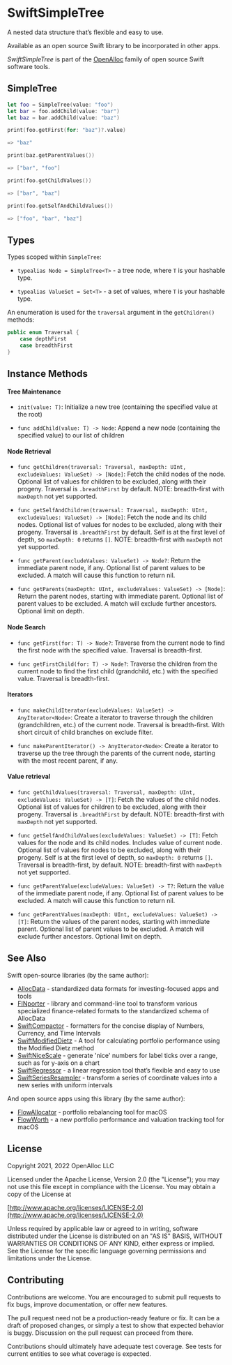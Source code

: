# SwiftSimpleTree

A nested data structure that’s flexible and easy to use.

Available as an open source Swift library to be incorporated in other apps.

_SwiftSimpleTree_ is part of the [OpenAlloc](https://github.com/openalloc) family of open source Swift software tools.

## SimpleTree

```swift
let foo = SimpleTree(value: "foo")
let bar = foo.addChild(value: "bar")
let baz = bar.addChild(value: "baz")

print(foo.getFirst(for: "baz")?.value)

=> "baz"

print(baz.getParentValues())

=> ["bar", "foo"]

print(foo.getChildValues())

=> ["bar", "baz"]

print(foo.getSelfAndChildValues())

=> ["foo", "bar", "baz"]
```

## Types

Types scoped within `SimpleTree`:

- `typealias Node = SimpleTree<T>` - a tree node, where `T` is your hashable type.

- `typealias ValueSet = Set<T>` - a set of values, where `T` is your hashable type.

An enumeration is used for the `traversal` argument in the `getChildren()` methods:

```swift
public enum Traversal {
    case depthFirst
    case breadthFirst
}
```

## Instance Methods

#### Tree Maintenance

- `init(value: T)`: Initialize a new tree (containing the specified value at the root)

- `func addChild(value: T) -> Node`: Append a new node (containing the specified value) to our list of children

#### Node Retrieval

- `func getChildren(traversal: Traversal, maxDepth: UInt, excludeValues: ValueSet) -> [Node]`: Fetch the child nodes of the node. Optional list of values for children to be excluded, along with their progeny. Traversal is `.breadthFirst` by default. NOTE: breadth-first with `maxDepth` not yet supported.

- `func getSelfAndChildren(traversal: Traversal, maxDepth: UInt, excludeValues: ValueSet) -> [Node]`: Fetch the node and its child nodes. Optional list of values for nodes to be excluded, along with their progeny. Traversal is `.breadthFirst` by default. Self is at the first level of depth, so `maxDepth: 0` returns `[]`. NOTE: breadth-first with `maxDepth` not yet supported.

- `func getParent(excludeValues: ValueSet) -> Node?`: Return the immediate parent node, if any. Optional list of parent values to be excluded. A match will cause this function to return nil.

- `func getParents(maxDepth: UInt, excludeValues: ValueSet) -> [Node]`: Return the parent nodes, starting with immediate parent. Optional list of parent values to be excluded. A match will exclude further ancestors. Optional limit on depth.

#### Node Search

- `func getFirst(for: T) -> Node?`: Traverse from the current node to find the first node with the specified value. Traversal is breadth-first.

- `func getFirstChild(for: T) -> Node?`: Traverse the children from the current node to find the first child (grandchild, etc.) with the specified value. Traversal is breadth-first.

#### Iterators

- `func makeChildIterator(excludeValues: ValueSet) -> AnyIterator<Node>`: Create a iterator to traverse through the children (grandchildren, etc.) of the current node. Traversal is breadth-first. With short circuit of child branches on exclude filter.

- `func makeParentIterator() -> AnyIterator<Node>`: Create a iterator to traverse up the tree through the parents of the current node, starting with the most recent parent, if any.

#### Value retrieval

- `func getChildValues(traversal: Traversal, maxDepth: UInt, excludeValues: ValueSet) -> [T]`: Fetch the values of the child nodes. Optional list of values for children to be excluded, along with their progeny. Traversal is `.breadthFirst` by default. NOTE: breadth-first with `maxDepth` not yet supported.

- `func getSelfAndChildValues(excludeValues: ValueSet) -> [T]`: Fetch values for the node and its child nodes. Includes value of current node. Optional list of values for nodes to be excluded, along with their progeny. Self is at the first level of depth, so `maxDepth: 0` returns `[]`. Traversal is breadth-first, by default. NOTE: breadth-first with `maxDepth` not yet supported.

- `func getParentValue(excludeValues: ValueSet) -> T?`: Return the value of the immediate parent node, if any. Optional list of parent values to be excluded. A match will cause this function to return nil.

- `func getParentValues(maxDepth: UInt, excludeValues: ValueSet) -> [T]`: Return the values of the parent nodes, starting with immediate parent. Optional list of parent values to be excluded. A match will exclude further ancestors. Optional limit on depth.


## See Also

Swift open-source libraries (by the same author):

* [AllocData](https://github.com/openalloc/AllocData) - standardized data formats for investing-focused apps and tools
* [FINporter](https://github.com/openalloc/FINporter) - library and command-line tool to transform various specialized finance-related formats to the standardized schema of AllocData
* [SwiftCompactor](https://github.com/openalloc/SwiftCompactor) - formatters for the concise display of Numbers, Currency, and Time Intervals
* [SwiftModifiedDietz](https://github.com/openalloc/SwiftModifiedDietz) - A tool for calculating portfolio performance using the Modified Dietz method
* [SwiftNiceScale](https://github.com/openalloc/SwiftNiceScale) - generate 'nice' numbers for label ticks over a range, such as for y-axis on a chart
* [SwiftRegressor](https://github.com/openalloc/SwiftRegressor) - a linear regression tool that’s flexible and easy to use
* [SwiftSeriesResampler](https://github.com/openalloc/SwiftSeriesResampler) - transform a series of coordinate values into a new series with uniform intervals

And open source apps using this library (by the same author):

* [FlowAllocator](https://openalloc.github.io/FlowAllocator/index.html) - portfolio rebalancing tool for macOS
* [FlowWorth](https://openalloc.github.io/FlowWorth/index.html) - a new portfolio performance and valuation tracking tool for macOS


## License

Copyright 2021, 2022 OpenAlloc LLC

Licensed under the Apache License, Version 2.0 (the "License"); you may not use this file except in compliance with the License. You may obtain a copy of the License at

[http://www.apache.org/licenses/LICENSE-2.0](http://www.apache.org/licenses/LICENSE-2.0)

Unless required by applicable law or agreed to in writing, software distributed under the License is distributed on an "AS IS" BASIS, WITHOUT WARRANTIES OR CONDITIONS OF ANY KIND, either express or implied. See the License for the specific language governing permissions and limitations under the License.

## Contributing

Contributions are welcome. You are encouraged to submit pull requests to fix bugs, improve documentation, or offer new features. 

The pull request need not be a production-ready feature or fix. It can be a draft of proposed changes, or simply a test to show that expected behavior is buggy. Discussion on the pull request can proceed from there.

Contributions should ultimately have adequate test coverage. See tests for current entities to see what coverage is expected.
